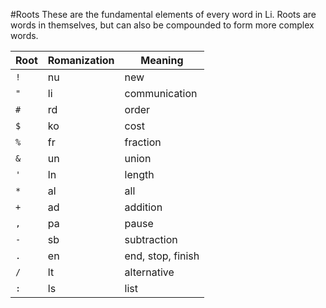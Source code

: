 #Roots
These are the fundamental elements of every word in Li. Roots are words in themselves, but can also be compounded to form more complex words.

Root|Romanization|Meaning
---|---|---
`!`|nu|new
`"`|li|communication
`#`|rd|order
`$`|ko|cost
`%`|fr|fraction
`&`|un|union
`'`|ln|length
`*`|al|all
`+`|ad|addition
`,`|pa|pause
`-`|sb|subtraction
`.`|en|end, stop, finish
`/`|lt|alternative
`:`|ls|list

